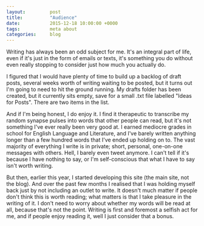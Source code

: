 ```yaml
---
layout:         post
title:          "Audience"
date:           2015-12-18 10:00:00 +0000
tags:           meta about
categories:     blog
---
```

Writing has always been an odd subject for me. It's an integral part of life, even if it's just in the form of emails or texts, it's something you do without even really stopping to consider just how much you actually do.

<!-- Read More -->

I figured that I would have plenty of time to build up a backlog of draft posts, several weeks worth of writing waiting to be posted, but it turns out I'm going to need to hit the ground running. My drafts folder has been created, but it currently sits empty, save for a small .txt file labelled "Ideas for Posts". There are two items in the list.

And if I'm being honest, I do enjoy it. I find it therapeutic to transcribe my random synapse pulses into words that other people can read, but it's not something I've ever really been very good at. I earned mediocre grades in school for English Language and Literature, and I've barely written anything longer than a few hundred words that I've ended up holding on to. The vast majority of everything I write is in private; short, personal, one-on-one messages with others. Hell, I barely even tweet anymore. I can't tell if it's because I have nothing to say, or I'm self-conscious that what I have to say isn't worth writing.

But then, earlier this year, I started developing this site (the main site, not the blog). And over the past few months I realised that I was holding myself back just by not including an outlet to write. It doesn't much matter if people don't think this is worth reading; what matters is that I take pleasure in the writing of it. I don't need to worry about whether my words will be read at all, because that's not the point. Writing is first and foremost a selfish act for me, and if people enjoy reading it, well I just consider that a bonus.